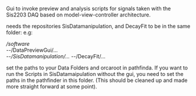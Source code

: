 
Gui to invoke preview and analysis scripts for signals taken with the Sis2203 DAQ based on model-view-controller architecture.


needs the repositories SisDatamanipulation, and DecayFit to be in the same folder:
e.g:

*/software     
    --*/DataPreviewGui/...		
    --*/SisDatamanipulation/...	
    --*/DecayFit/...			

set the paths to your Data Folders and orcaroot in pathfinda. If you want to run the Scripts in SisDatamaipulation without the gui, you need to set the paths in the pathfinder in this folder. (This should be cleaned up and made more straight forward at some point).


